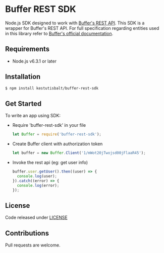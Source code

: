 # Buffer REST SDK

Node.js SDK designed to work with
[Buffer's REST API](https://buffer.com/developers/api). This SDK is a wrapper
for Buffer's REST API. For full specification regarding entities used in this
library refer to [Buffer's official
documentation](https://buffer.com/developers/api).


## Requirements

- Node.js v6.3.1 or later


## Installation

```sh
$ npm install kestutisbalt/buffer-rest-sdk
```

## Get Started

To write an app using SDK:

  * Require 'buffer-rest-sdk' in your file

    ```js
    let Buffer = require('buffer-rest-sdk');
    ```

  * Create Buffer client with authorization token

    ```js
    let buffer = new Buffer.Client('1/mWot20jTwojsd00jFlaaR45');
    ```

  * Invoke the rest api (eg: get user info)

    ```js
    buffer.user.getUser().then((user) => {
      console.log(user);
    }).catch((error) => {
      console.log(error);
    });
    ```


## License

Code released under [LICENSE](LICENSE)


## Contributions

Pull requests are welcome.
